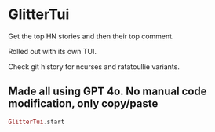 # GlitterTui

Get the top HN stories and then their top comment.

Rolled out with its own TUI.

Check git history for ncurses and ratatoullie variants.

## Made all using GPT 4o. No manual code modification, only copy/paste

```elixir
GlitterTui.start
```

